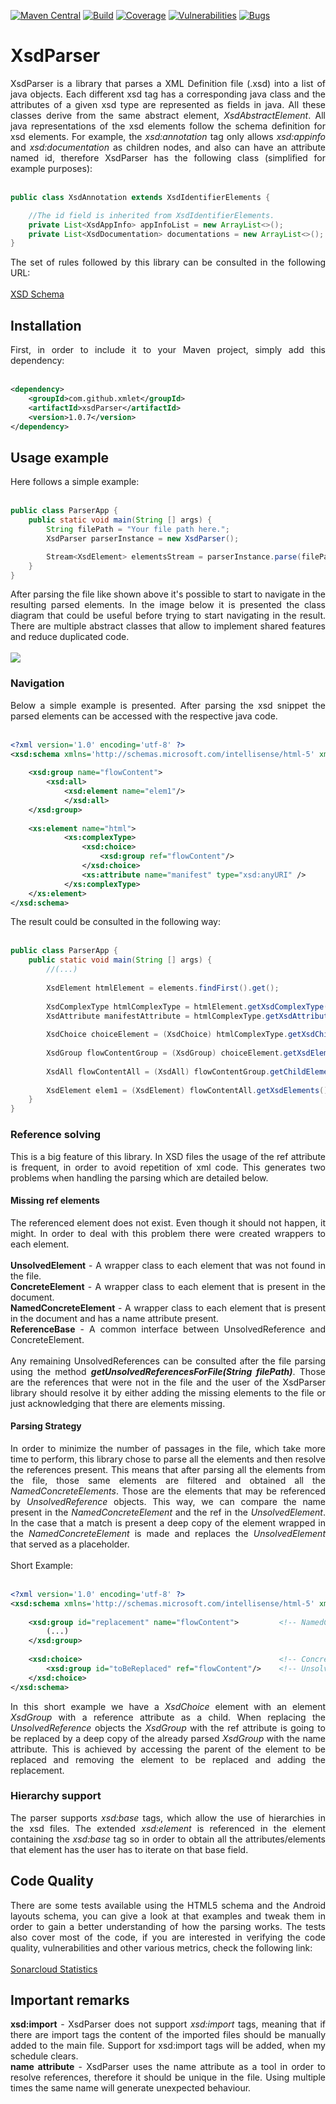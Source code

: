 [![Maven Central](https://img.shields.io/maven-central/v/com.github.xmlet/xsdParser.svg)](https://search.maven.org/#artifactdetails%7Ccom.github.xmlet%7CxsdParser%7C1.0.7%7Cjar)
[![Build](https://sonarcloud.io/api/project_badges/measure?project=com.github.xmlet%3AxsdParser&metric=alert_status)](https://sonarcloud.io/dashboard?id=com.github.xmlet%3AxsdParser)
[![Coverage](https://sonarcloud.io/api/badges/measure?key=com.github.xmlet%3AxsdParser&metric=coverage)](https://sonarcloud.io/component_measures/domain/Coverage?id=com.github.xmlet%3AxsdParser)
[![Vulnerabilities](https://sonarcloud.io/api/badges/measure?key=com.github.xmlet%3AxsdParser&metric=vulnerabilities)](https://sonarcloud.io/dashboard?id=com.github.xmlet%3AxsdParser)
[![Bugs](https://sonarcloud.io/api/badges/measure?key=com.github.xmlet%3AxsdParser&metric=bugs)](https://sonarcloud.io/dashboard?id=com.github.xmlet%3AxsdParser)

# XsdParser


<div align="justify"> 
    XsdParser is a library that parses a XML Definition file (.xsd) into a list of java objects. Each different xsd tag has 
    a corresponding java class and the attributes of a given xsd type are represented as fields in java. All these classes derive from the 
    same abstract element, <i>XsdAbstractElement</i>. All java representations of the xsd elements follow the schema definition 
    for xsd elements. For example, the <i>xsd:annotation</i> tag only allows <i>xsd:appinfo</i> and <i>xsd:documentation</i> as children nodes, 
    and also can have an attribute named id, therefore XsdParser has the following class (simplified for example purposes):
    <br /> 
    <br />    
</div>  

```java
public class XsdAnnotation extends XsdIdentifierElements {

    //The id field is inherited from XsdIdentifierElements.
    private List<XsdAppInfo> appInfoList = new ArrayList<>();
    private List<XsdDocumentation> documentations = new ArrayList<>();
}
```

<div align="justify"> 
    The set of rules followed by this library can be consulted in the following URL:
    <br />
    <br />
    <a href="http://www.datypic.com/sc/xsd/s-xmlschema.xsd.html">XSD Schema</a>
</div>

## Installation

<div align="justify"> 
    First, in order to include it to your Maven project, simply add this dependency:
    <br />
    <br />
</div>

```xml
<dependency>
    <groupId>com.github.xmlet</groupId>
    <artifactId>xsdParser</artifactId>
    <version>1.0.7</version>
</dependency>
```

## Usage example

<div align="justify"> 
    Here follows a simple example:
    <br />
    <br />
</div>

```java
public class ParserApp {
    public static void main(String [] args) {
        String filePath = "Your file path here.";
        XsdParser parserInstance = new XsdParser();

        Stream<XsdElement> elementsStream = parserInstance.parse(filePath);
    }
}
```
<div align="justify"> 
    After parsing the file like shown above it's possible to start to navigate in the resulting parsed elements. In the 
    image below it is presented the class diagram that could be useful before trying to start navigating in the result. 
    There are multiple abstract classes that allow to implement shared features and reduce duplicated code.
    <br />
    <br />
    <img src="https://raw.githubusercontent.com/xmlet/XsdParser/master/src/main/java/org/xmlet/xsdparser/xsdelements/xsdelements.png"/>
</div>

### Navigation

<div align="justify"> 
    Below a simple example is presented. After parsing the xsd snippet the parsed elements can be accessed with the respective 
    java code.
    <br />
    <br />
</div>

```xml
<?xml version='1.0' encoding='utf-8' ?>
<xsd:schema xmlns='http://schemas.microsoft.com/intellisense/html-5' xmlns:xsd='http://www.w3.org/2001/XMLSchema'>
	
	<xsd:group name="flowContent">
	    <xsd:all>
	        <xsd:element name="elem1"/>
            </xsd:all>
	</xsd:group>
	
	<xs:element name="html">
            <xs:complexType>
                <xsd:choice>
                    <xsd:group ref="flowContent"/>
                </xsd:choice>
                <xs:attribute name="manifest" type="xsd:anyURI" />
            </xs:complexType>
	</xs:element>
</xsd:schema>
```

<div align="justify"> 
    The result could be consulted in the following way:
    <br />
    <br />
</div>

```java
public class ParserApp {
    public static void main(String [] args) {
        //(...)
        
        XsdElement htmlElement = elements.findFirst().get();
        
        XsdComplexType htmlComplexType = htmlElement.getXsdComplexType();
        XsdAttribute manifestAttribute = htmlComplexType.getXsdAttributes().findFirst().get();
    
        XsdChoice choiceElement = (XsdChoice) htmlComplexType.getXsdChildElement();
    
        XsdGroup flowContentGroup = (XsdGroup) choiceElement.getXsdElements().findFirst().get();
    
        XsdAll flowContentAll = (XsdAll) flowContentGroup.getChildElement();
    
        XsdElement elem1 = (XsdElement) flowContentAll.getXsdElements().findFirst().get();
    }
}
```

### Reference solving

<div align="justify"> 
    This is a big feature of this library. In XSD files the usage of the ref attribute is frequent, in order to avoid 
    repetition of xml code. This generates two problems when handling the parsing which are detailed below.
</div>

#### Missing ref elements

<div align="justify"> 
    The referenced element does not exist. Even though it should not happen, it might. In order to deal with this 
    problem there were created wrappers to each element.
    <br />
    <br />
    <b>UnsolvedElement</b> - A wrapper class to each element that was not found in the file. <br />
    <b>ConcreteElement</b> - A wrapper class to each element that is present in the document. <br />
    <b>NamedConcreteElement</b> - A wrapper class to each element that is present in the document and has a name attribute present. <br />
    <b>ReferenceBase</b> - A common interface between UnsolvedReference and ConcreteElement. <br />
    <br />    
    Any remaining UnsolvedReferences can be consulted after the file parsing using the method 
    <i><b>getUnsolvedReferencesForFile(String filePath)</b></i>. Those are the references that were 
    not in the file and the user of the XsdParser library should resolve it by either adding the missing elements to the 
    file or just acknowledging that there are elements missing.
</div>

#### Parsing Strategy

<div align="justify"> 
    In order to minimize the number of passages in the file, which take more time to perform, this library chose to parse 
    all the elements and then resolve the references present. This means that after parsing all the elements from the 
    file, those same elements are filtered and obtained all the <i>NamedConcreteElements</i>. Those are the elements that may be 
    referenced by <i>UnsolvedReference</i> objects. This way, we can compare the name present in the <i>NamedConcreteElement</i> 
    and the ref in the <i>UnsolvedElement</i>. In the case that a match is present a deep copy of the element wrapped in the 
    <i>NamedConcreteElement</i> is made and replaces the <i>UnsolvedElement</i> that served as a placeholder. 
    <br />
    <br />
    Short Example:
    <br />
    <br />
</div>

```xml
<?xml version='1.0' encoding='utf-8' ?>
<xsd:schema xmlns='http://schemas.microsoft.com/intellisense/html-5' xmlns:xsd='http://www.w3.org/2001/XMLSchema'>
	
    <xsd:group id="replacement" name="flowContent">         <!-- NamedConcreteType wrapping a XsdGroup -->
        (...)
    </xsd:group>
	
    <xsd:choice>                                            <!-- ConcreteElement wrapping a XsdChoice -->
        <xsd:group id="toBeReplaced" ref="flowContent"/>    <!-- UnsolvedReference wrapping a XsdGroup -->
    </xsd:choice>
</xsd:schema>
```

<div align="justify"> 
    In this short example we have a <i>XsdChoice</i> element with an element <i>XsdGroup</i> with a reference attribute as a child. 
    When replacing the <i>UnsolvedReference</i> objects the <i>XsdGroup</i> with the ref attribute is going to be replaced by a deep copy of 
    the already parsed <i>XsdGroup</i> with the name attribute. This is achieved by accessing the parent of the element to be 
    replaced and removing the element to be replaced and adding the replacement.
</div>

### Hierarchy support

<div align="justify"> 
    The parser supports <i>xsd:base</i> tags, which allow the use of hierarchies in the xsd files. 
    The extended <i>xsd:element</i> is referenced in the element containing the <i>xsd:base</i> tag so in order to obtain all the 
    attributes/elements that element has the user has to iterate on that base field.
</div>

## Code Quality

<div align="justify"> 
    There are some tests available using the HTML5 schema and the Android layouts schema, you can give a look at that 
    examples and tweak them in order to gain a better understanding of how the parsing works. The tests also cover most 
    of the code, if you are interested in verifying the code quality, vulnerabilities and other various metrics, check 
    the following link:
    <br />
    <br />
    <a href="https://sonarcloud.io/dashboard?id=com.github.xmlet%3AxsdParser">Sonarcloud Statistics</a>
</div>
  
## Important remarks

<div align="justify"> 
    <b>xsd:import</b> - XsdParser does not support <i>xsd:import</i> tags, meaning that if there are import tags the content of
    the imported files should be manually added to the main file. Support for xsd:import tags will be added, when my 
    schedule clears.
    <br />
    <b>name attribute</b> - XsdParser uses the name attribute as a tool in order to resolve references, therefore it 
    should be unique in the file. Using multiple times the same name will generate unexpected behaviour.
</div>
